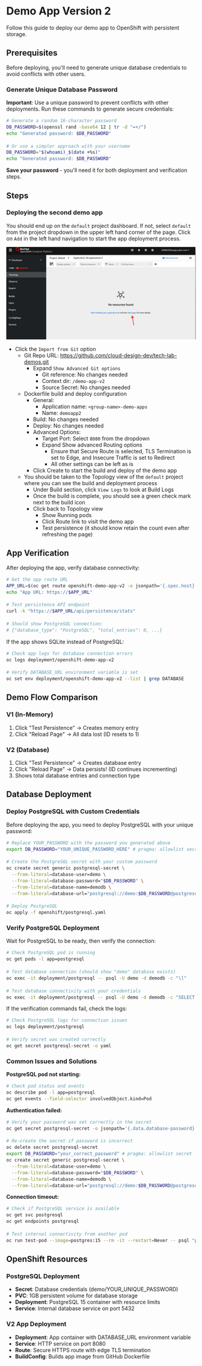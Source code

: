 # Demo App Version 2

Follow this guide to deploy our demo app to OpenShift with persistent storage. 

## Prerequisites

Before deploying, you'll need to generate unique database credentials to avoid conflicts with other users.

### Generate Unique Database Password

**Important**: Use a unique password to prevent conflicts with other deployments. Run these commands to generate secure credentials:

```bash
# Generate a random 16-character password
DB_PASSWORD=$(openssl rand -base64 12 | tr -d "=+/")
echo "Generated password: $DB_PASSWORD"

# Or use a simpler approach with your username
DB_PASSWORD="$(whoami)_$(date +%s)"
echo "Generated password: $DB_PASSWORD"
```

**Save your password** - you'll need it for both deployment and verification steps.

## Steps

### Deploying the second demo app

You should end up on the `default` project dashboard. If not, select `default` from the project dropdown in the upper left hand corner of the page. Click on `Add` in the left hand navigation to start the app deployment process.

![Add new app](../images/roks-add-app.png)

- Click the `Import from Git` option
    - Git Repo URL: https://github.com/cloud-design-dev/tech-lab-demos.git
	    - Expand `Show Advanced Git options`
		    - Git reference: No changes needed
			- Context dir: `/demo-app-v2`
			- Source Secret: No changes needed
	- Dockerfile build and deploy configuration
	    - General:
		    - Application name: `<group-name>-demo-apps`
			- Name: `demoapp2`
		- Build: No changes needed
		- Deploy: No changes needed
		- Advanced Options:
			- Target Port: Select `8080` from the dropdown
			- Expand Show advanced Routing options
			    - Ensure that Secure Route is selected, TLS Termination is set to Edge, and Insecure Traffic is set to Redirect
				- All other settings can be left as is 
		- Click Create to start the build and deploy of the demo app
	- You should be taken to the Topology view of the `default` project where you can see the build and deployment process
		- Under Build section, click `View Logs` to look at Build Logs
        - Once the build is complete, you should see a green check mark next to the build icon
		- Click back to Topology view
		    - Show Running pods
			- Click Route link to visit the demo app  
			- Test persistence (it should know retain the count even after refreshing the page)

## App Verification

After deploying the app, verify database connectivity:

```bash
# Get the app route URL
APP_URL=$(oc get route openshift-demo-app-v2 -o jsonpath='{.spec.host}')
echo "App URL: https://$APP_URL"

# Test persistence API endpoint
curl -k "https://$APP_URL/api/persistence/stats"

# Should show PostgreSQL connection:
# {"database_type": "PostgreSQL", "total_entries": 0, ...}
```

If the app shows SQLite instead of PostgreSQL:
```bash
# Check app logs for database connection errors
oc logs deployment/openshift-demo-app-v2

# Verify DATABASE_URL environment variable is set
oc set env deployment/openshift-demo-app-v2 --list | grep DATABASE
```

## Demo Flow Comparison

### V1 (In-Memory)
1. Click "Test Persistence" → Creates memory entry
2. Click "Reload Page" → All data lost (ID resets to 1)

### V2 (Database)  
1. Click "Test Persistence" → Creates database entry
2. Click "Reload Page" → Data persists! (ID continues incrementing)
3. Shows total database entries and connection type

## Database Deployment

### Deploy PostgreSQL with Custom Credentials

Before deploying the app, you need to deploy PostgreSQL with your unique password:

```bash
# Replace YOUR_PASSWORD with the password you generated above
export DB_PASSWORD="YOUR_UNIQUE_PASSWORD_HERE" # pragma: allowlist secret

# Create the PostgreSQL secret with your custom password
oc create secret generic postgresql-secret \
  --from-literal=database-user=demo \
  --from-literal=database-password="$DB_PASSWORD" \
  --from-literal=database-name=demodb \
  --from-literal=database-url="postgresql://demo:$DB_PASSWORD@postgresql:5432/demodb"

# Deploy PostgreSQL
oc apply -f openshift/postgresql.yaml
```

### Verify PostgreSQL Deployment

Wait for PostgreSQL to be ready, then verify the connection:

```bash
# Check PostgreSQL pod is running
oc get pods -l app=postgresql

# Test database connection (should show "demo" database exists)
oc exec -it deployment/postgresql -- psql -U demo -d demodb -c "\l"

# Test database connectivity with your credentials
oc exec -it deployment/postgresql -- psql -U demo -d demodb -c "SELECT version();"
```

If the verification commands fail, check the logs:
```bash
# Check PostgreSQL logs for connection issues
oc logs deployment/postgresql

# Verify secret was created correctly
oc get secret postgresql-secret -o yaml
```

### Common Issues and Solutions

**PostgreSQL pod not starting:**
```bash
# Check pod status and events
oc describe pod -l app=postgresql
oc get events --field-selector involvedObject.kind=Pod
```

**Authentication failed:**
```bash
# Verify your password was set correctly in the secret
oc get secret postgresql-secret -o jsonpath='{.data.database-password}' | base64 -d && echo

# Re-create the secret if password is incorrect
oc delete secret postgresql-secret
export DB_PASSWORD="your_correct_password" # pragma: allowlist secret
oc create secret generic postgresql-secret \
  --from-literal=database-user=demo \
  --from-literal=database-password="$DB_PASSWORD" \
  --from-literal=database-name=demodb \
  --from-literal=database-url="postgresql://demo:$DB_PASSWORD@postgresql:5432/demodb"
```

**Connection timeout:**
```bash
# Check if PostgreSQL service is available
oc get svc postgresql
oc get endpoints postgresql

# Test internal connectivity from another pod
oc run test-pod --image=postgres:15 --rm -it --restart=Never -- psql "postgresql://demo:$DB_PASSWORD@postgresql:5432/demodb" -c "SELECT 1;"
```

## OpenShift Resources

### PostgreSQL Deployment
- **Secret**: Database credentials (demo/YOUR_UNIQUE_PASSWORD)
- **PVC**: 1GB persistent volume for database storage
- **Deployment**: PostgreSQL 15 container with resource limits
- **Service**: Internal database service on port 5432

### V2 App Deployment  
- **Deployment**: App container with DATABASE_URL environment variable
- **Service**: HTTP service on port 8080
- **Route**: Secure HTTPS route with edge TLS termination
- **BuildConfig**: Builds app image from GitHub Dockerfile
